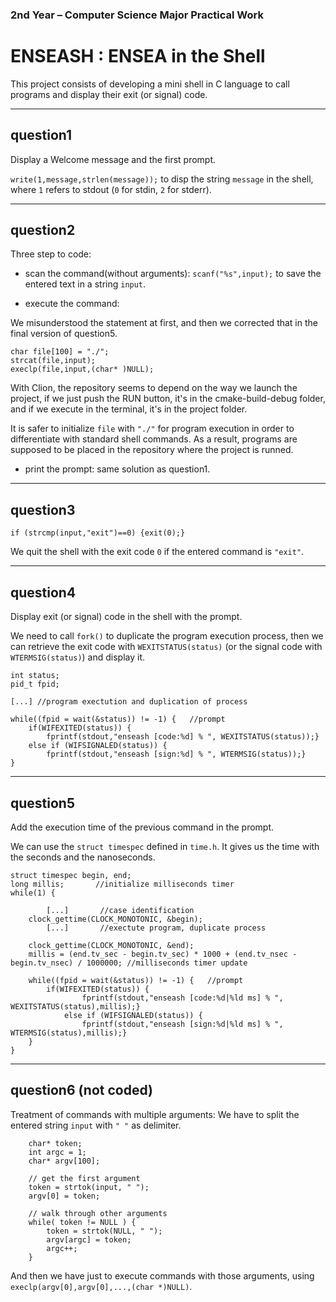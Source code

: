 ### 2nd Year – Computer Science Major Practical Work
# ENSEASH : ENSEA in the Shell

This project consists of developing a mini shell in C language to call programs and display their exit (or signal) code.

***
## question1

Display a Welcome message and the first prompt.

`write(1,message,strlen(message));` to disp the string `message` in the shell, where `1` refers to stdout (`0` for stdin, `2` for stderr).

***
## question2

Three step to code:

- scan the command(without arguments): `scanf("%s",input);` to save the entered text in a string `input`.

- execute the command: 

We misunderstood the statement at first, and then we corrected that in the final version of question5.

    char file[100] = "./";
    strcat(file,input);
    execlp(file,input,(char* )NULL);

With Clion, the repository seems to depend on the way we launch the project, if we just push the RUN button, it's in the cmake-build-debug folder,
and if we execute in the terminal, it's in the project folder.

It is safer to initialize `file` with `"./"` for program execution in order to differentiate with standard shell commands.
As a result, programs are supposed to be placed in the repository where the project is runned.

- print the prompt: same solution as question1.

***
## question3

    if (strcmp(input,"exit")==0) {exit(0);}

We quit the shell with the exit code `0` if the entered command is `"exit"`.

***
## question4

Display exit (or signal) code in the shell with the prompt.

We need to call `fork()` to duplicate the program execution process, then we can retrieve
the exit code with `WEXITSTATUS(status)` (or the signal code with `WTERMSIG(status)`) and display it.

    int status;
    pid_t fpid;

    [...] //program exectution and duplication of process

    while((fpid = wait(&status)) != -1) {	//prompt
        if(WIFEXITED(status)) {
            fprintf(stdout,"enseash [code:%d] % ", WEXITSTATUS(status));}
        else if (WIFSIGNALED(status)) {
            fprintf(stdout,"enseash [sign:%d] % ", WTERMSIG(status));}
    }

***
## question5

Add the execution time of the previous command in the prompt. 

We can use the `struct timespec` defined in `time.h`. It gives us the time with the seconds and the nanoseconds.

    struct timespec begin, end;
    long millis;       //initialize milliseconds timer
    while(1) {
        
            [...]       //case identification
    	clock_gettime(CLOCK_MONOTONIC, &begin);
            [...]		//exectute program, duplicate process

    	clock_gettime(CLOCK_MONOTONIC, &end);
       	millis = (end.tv_sec - begin.tv_sec) * 1000 + (end.tv_nsec - begin.tv_nsec) / 1000000; //milliseconds timer update
        	
       	while((fpid = wait(&status)) != -1) {	//prompt
       		if(WIFEXITED(status)) {
           			fprintf(stdout,"enseash [code:%d|%ld ms] % ", WEXITSTATUS(status),millis);}
       			else if (WIFSIGNALED(status)) {
          			fprintf(stdout,"enseash [sign:%d|%ld ms] % ", WTERMSIG(status),millis);}
    	}
    }


***
## question6 (not coded)

Treatment of commands with multiple arguments:
We have to split the entered string `input` with `" "` as delimiter.

        char* token;
        int argc = 1;
        char* argv[100];
   
        // get the first argument
        token = strtok(input, " ");
        argv[0] = token;
   
        // walk through other arguments
        while( token != NULL ) {
            token = strtok(NULL, " ");
            argv[argc] = token;
            argc++;
        }

And then we have just to execute commands with those arguments, using `execlp(argv[0],argv[0],...,(char *)NULL)`.
